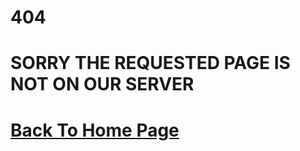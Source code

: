 # 404 #

# SORRY THE REQUESTED PAGE IS NOT ON OUR SERVER #

# [Back To Home Page](https://impulseai.github.io/API-Error-Codes/ "Impulse AI API Error's")
